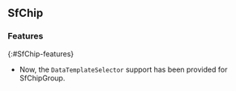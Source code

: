 ## SfChip

### Features
{:#SfChip-features}

* Now, the `DataTemplateSelector` support has been provided for SfChipGroup.
